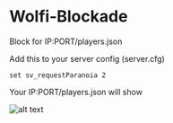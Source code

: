 # Wolfi-Blockade
 
Block for IP:PORT/players.json 
 
 
Add this to your server config (server.cfg)
```
set sv_requestParanoia 2
```
 
Your IP:PORT/players.json will show 
 
 
![alt text](https://cdn.discordapp.com/attachments/924694105982918716/925246443118264351/unknown.png)
